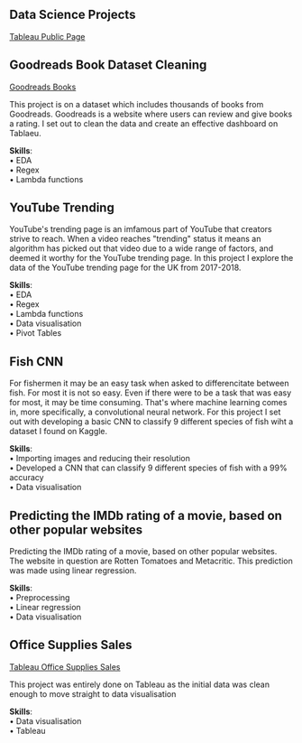 ## **Data Science Projects**

[Tableau Public Page](https://public.tableau.com/app/profile/james.nagel)

## **Goodreads Book Dataset Cleaning**

[Goodreads Books](https://public.tableau.com/app/profile/james.nagel/viz/BookInformation/Dashboard1)

This project is on a dataset which includes thousands of books from Goodreads.
Goodreads is a website where users can review and give books a rating. I set out
to clean the data and create an effective dashboard on Tablaeu.

**Skills**: \
• EDA \
• Regex \
• Lambda functions 

## **YouTube Trending**

YouTube's trending page is an imfamous part of YouTube that creators strive to reach.
When a video reaches "trending" status it means an algorithm has picked out
that video due to a wide range of factors, and deemed it worthy for the YouTube
trending page. In this project I explore the data of the YouTube trending page
for the UK from 2017-2018.

**Skills**: \
• EDA \
• Regex \
• Lambda functions \
• Data visualisation \
• Pivot Tables

## **Fish CNN**

For fishermen it may be an easy task when asked to differencitate between fish. For most it
is not so easy. Even if there were to be a task that was easy for most, it may be time consuming.
That's where machine learning comes in, more specifically, a convolutional neural network.
For this project I set out with developing a basic CNN to classify 9 different species of fish wiht
a dataset I found on Kaggle.

**Skills**: \
• Importing images and reducing their resolution \
• Developed a CNN that can classify 9 different species of fish with a 99% accuracy \
• Data visualisation

## **Predicting the IMDb rating of a movie, based on other popular websites**

Predicting the IMDb rating of a movie, based on other popular websites. The website in question are
Rotten Tomatoes and Metacritic. This prediction was made using linear regression.

**Skills**: \
• Preprocessing \
• Linear regression \
• Data visualisation

## **Office Supplies Sales**

[Tableau Office Supplies Sales](https://public.tableau.com/app/profile/james.nagel/viz/Officesuppliessalesdata_16439401237010/Dashboard1)


This project was entirely done on Tableau as the initial data was clean enough to
move straight to data visualisation

**Skills**: \
• Data visualisation \
• Tableau
